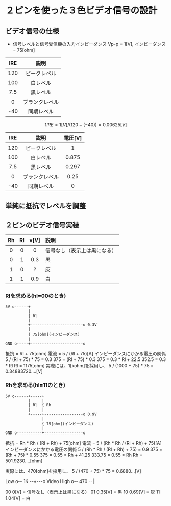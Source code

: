 # ２ピンを使った３色ビデオ信号の設計

## ビデオ信号の仕様
- 信号レベルと信号受信機の入力インピーダンス
Vp-p = 1[V], インピーダンス = 75[ohm]

|IRE|説明|
|:-:|:-:|
|120|ピークレベル|
|100|白レベル|
|7.5|黒レベル|
|  0|ブランクレベル|
|-40|同期レベル|

```math
1 IRE = 1[V] / (120 - (-40)) = 0.00625[V]
```

|IRE|説明|電圧[V]|
|:-:|:-:|:-:|
|120|ピークレベル|1|
|100|白レベル|0.875|
|7.5|黒レベル|0.297|
|  0|ブランクレベル|0.25|
|-40|同期レベル|0|

## 単純に抵抗でレベルを調整
## ２ピンのビデオ信号実装
|Rh|Rl|v[V]|説明|
|:-:|:-:|:-:|:--|
| 0 | 0 |0|信号なし（表示上は黒になる）|
| 0 | 1 |0.3|黒|
| 1 | 0 |?|灰|
| 1 | 1 |0.9|白|

### Rlを求める(hl=00のとき)
```
5V o------+
          |
          { Rl
          |
          +-----------------------o 0.3V
          |
          { 75[ohm](インピーダンス)
          |
GND o-----+-----------------------o
```
  抵抗 = Rl + 75[ohm]
  電流 = 5 / (Rl + 75)[A]
インピーダンスにかかる電圧の関係
  5 / (Rl + 75) * 75 = 0.3
  375 = (Rl + 75) * 0.3
  375 = 0.3 * Rl + 22.5
  352.5 = 0.3 * Rl
  Rl = 1175[ohm]
  実際には、1[kohm]を採用し、
  5 / (1000 + 75) * 75 = 0.34883720....[V]

### Rhを求める(hl=11のとき)
```
5V o------+-----+
          |     |
          { Rl  { Rh
          |     |
          +-----+-----------------o 0.9V
                |
                { 75[ohm](インピーダンス)
                |
GND o-----------+-----------------o
```
  抵抗 = Rh * Rh / (Rl + Rh) + 75[ohm]
  電流 = 5 / (Rh * Rh / (Rl + Rh) + 75)[A]
インピーダンスにかかる電圧の関係
  5 / (Rh * Rh / (Rl + Rh) + 75) = 0.9
  375 = (Rh + 75) * 0.55
  375 = 0.55 * Rh + 41.25
  333.75 = 0.55 * Rh
  Rh = 501.9230....[ohm]

  実際には、470[ohm]を採用し、
  5 / (470 + 75) * 75 = 0.6880...[V]

Low  o-- 1K  --+---o Video
High o-- 470 --|

00 0[V]    = 信号なし（表示上は黒になる）
01 0.35[V] = 黒
10 0.69[V] = 灰
11 1.04[V] = 白

